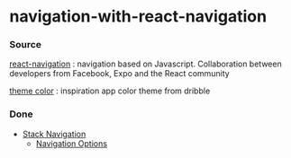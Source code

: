 # navigation-with-react-navigation

### Source
[react-navigation](https://reactnavigation.org) : navigation based on Javascript. Collaboration between developers from Facebook, Expo and the React community

[theme color](https://dribbble.com/shots/2995715-Music-Player-App-CLIK) : inspiration app color theme from dribble

### Done
* [Stack Navigation](https://reactnavigation.org/docs/navigators/stack)
   * [Navigation Options](https://reactnavigation.org/docs/navigators/navigation-options)